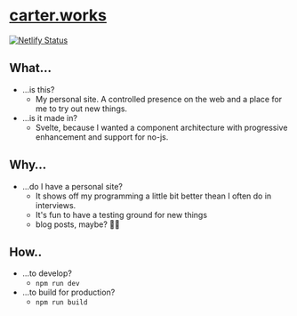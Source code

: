 # [carter.works](carter.works)

[![Netlify Status](https://api.netlify.com/api/v1/badges/9f870e7c-beb9-4575-b378-92c773a65353/deploy-status)](https://app.netlify.com/sites/carterworks/deploys)

## What…

- …is this?
  - My personal site. A controlled presence on the web and a place for me to try out new things.
- …is it made in?
  - Svelte, because I wanted a component architecture with progressive enhancement and support for no-js.

## Why…

- …do I have a personal site?
  - It shows off my programming a little bit better thean I often do in interviews.
  - It's fun to have a testing ground for new things
  - blog posts, maybe? 🤷‍♂️

## How..

- …to develop?
  - `npm run dev`
- …to build for production?
  - `npm run build`